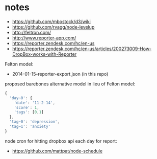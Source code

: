 # notes

+ https://github.com/mbostock/d3/wiki
+ https://github.com/rvagg/node-levelup
+ http://feltron.com/
+ http://www.reporter-app.com/
+ https://reporter.zendesk.com/hc/en-us
+ https://reporter.zendesk.com/hc/en-us/articles/200273009-How-DropBox-works-with-Reporter

Felton model:
+ 2014-01-15-reporter-export.json (in this repo)

proposed barebones alternative model in lieu of Felton model:
```javascript
{
  'day~0': {
    'date': '11-2-14',
    'score': 1,
    'tags': [0,1]
  },
  'tag~0': 'depression',
  'tag~1': 'anxiety'
}
```

node cron for hitting dropbox api each day for report:
+ https://github.com/mattpat/node-schedule
